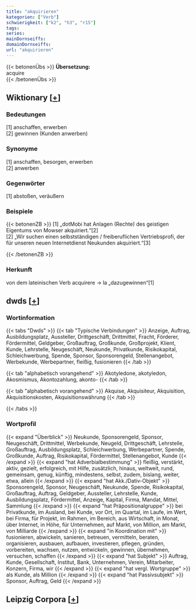 ```yaml
---
title: "akquirieren"
kategorien: ["Verb"]
schwierigkeit: ["k2", "h3", "r15"]
tags:
series:
mainDornseiffs:
domainDornseiffs:
url: "akquirieren"
---
```


{{< betonenÜbs >}}
**Übersetzung:**  
acquire  
{{< /betonenÜbs >}}

## Wiktionary [[+](https://de.wiktionary.org/wiki/akquirieren)]

### Bedeutungen
[1] anschaffen, erwerben  
[2] gewinnen (Kunden anwerben)  

### Synonyme
[1] anschaffen, besorgen, erwerben  
[2] anwerben  

### Gegenwörter
[1] abstoßen, veräußern  

### Beispiele
{{< betonenZB >}}
[1] „dotMobi hat Anlagen (Rechte) des geistigen Eigentums von Mowser akquiriert.“[2]  
[2] „Wir suchen einen selbstständigen / freiberuflichen Vertriebsprofi, der für unseren neuen Internetdienst Neukunden akquiriert.“[3]  

{{< /betonenZB >}}
### Herkunft
von dem lateinischen Verb acquirere → la „dazugewinnen“[1]  



## dwds [[+](https://www.dwds.de/wb/akquirieren)]

### Wortinformation
{{< tabs "Dwds" >}}
{{< tab "Typische Verbindungen" >}}
Anzeige, Auftrag, Ausbildungsplatz, Aussteller, Drittgeschäft, Drittmittel, Fracht, Förderer, Fördermittel, Geldgeber, Großauftrag, Großkunde, Großprojekt, Klient, Kunde, Lehrstelle, Neugeschäft, Neukunde, Privatkunde, Risikokapital, Schleichwerbung, Spende, Sponsor, Sponsorengeld, Stellenangebot, Werbekunde, Werbepartner, fleißig, fusionieren
{{< /tab >}}

{{< tab "alphabetisch vorangehend" >}}
Akotyledone, akotyledon, Akosmismus, Akontozahlung, akonto-
{{< /tab >}}

{{< tab "alphabetisch vorangehend" >}}
Akquise, Akquisiteur, Akquisition, Akquisitionskosten, Akquisitionswährung
{{< /tab >}}

{{< /tabs >}}

### Wortprofil
{{< expand "Überblick" >}} Neukunde, Sponsorengeld, Sponsor, Neugeschäft, Drittmittel, Werbekunde, Neugeld, Drittgeschäft, Lehrstelle, Großauftrag, Ausbildungsplatz, Schleichwerbung, Werbepartner, Spende, Großkunde, Auftrag, Risikokapital, Fördermittel, Stellenangebot, Kunde {{< /expand >}}
{{< expand "hat Adverbialbestimmung" >}} fleißig, verstärkt, aktiv, gezielt, erfolgreich, mit Hilfe, zusätzlich, hinaus, weltweit, rund, gemeinsam, genug, künftig, mindestens, selbst, zudem, bislang, weiter, etwa, allein {{< /expand >}}
{{< expand "hat Akk./Dativ-Objekt" >}} Sponsorengeld, Sponsor, Neugeschäft, Neukunde, Spende, Risikokapital, Großauftrag, Auftrag, Geldgeber, Aussteller, Lehrstelle, Kunde, Ausbildungsplatz, Fördermittel, Anzeige, Kapital, Firma, Mandat, Mittel, Sammlung {{< /expand >}}
{{< expand "hat Präpositionalgruppe" >}} bei Privatkunde, im Ausland, bei Kunde, vor Ort, im Quartal, im Laufe, im Wert, bei Firma, für Projekt, im Rahmen, im Bereich, aus Wirtschaft, in Monat, über Internet, in Höhe, für Unternehmen, auf Markt, von Million, am Markt, von Milliarde {{< /expand >}}
{{< expand "in Koordination mit" >}} fusionieren, abwickeln, sanieren, betreuen, vermitteln, beraten, organisieren, ausbauen, aufbauen, investieren, pflegen, gründen, vorbereiten, wachsen, nutzen, entwickeln, gewinnen, übernehmen, versuchen, schaffen {{< /expand >}}
{{< expand "hat Subjekt" >}} Auftrag, Kunde, Gesellschaft, Institut, Bank, Unternehmen, Verein, Mitarbeiter, Konzern, Firma, wir {{< /expand >}}
{{< expand "hat vergl. Wortgruppe" >}} als Kunde, als Million {{< /expand >}}
{{< expand "hat Passivsubjekt" >}} Sponsor, Auftrag, Geld {{< /expand >}}

## Leipzig Corpora [[+](https://corpora.uni-leipzig.de/en/res?word=akquirieren&corpusId=deu_newscrawl-public_2018)]

